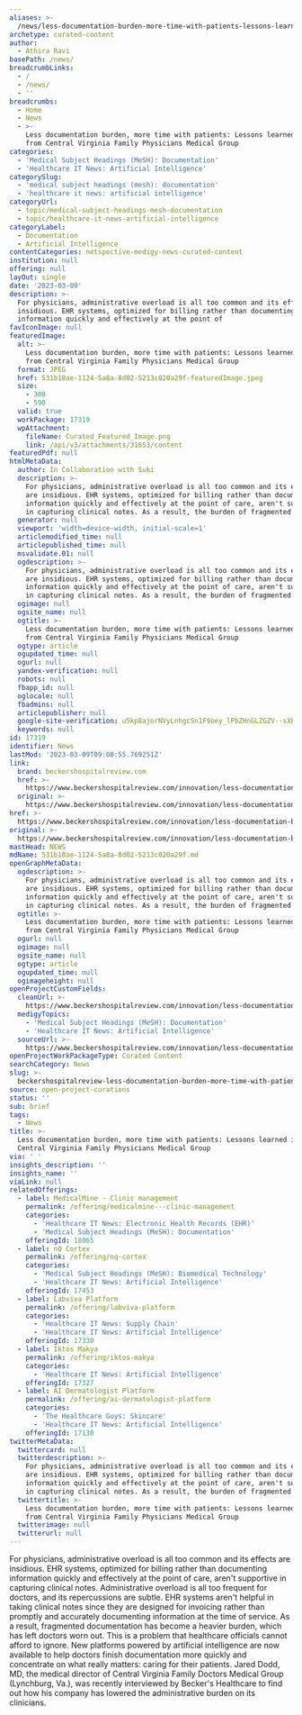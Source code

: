```yaml
---
aliases: >-
  /news/less-documentation-burden-more-time-with-patients-lessons-learned-in-ai-from-central-virginia-family-physicians-medical-group
archetype: curated-content
author:
  - Athira Ravi
basePath: /news/
breadcrumbLinks:
  - /
  - /news/
  - ''
breadcrumbs:
  - Home
  - News
  - >-
    Less documentation burden, more time with patients: Lessons learned in AI
    from Central Virginia Family Physicians Medical Group
categories:
  - 'Medical Subject Headings (MeSH): Documentation'
  - 'Healthcare IT News: Artificial Intelligence'
categorySlug:
  - 'medical subject headings (mesh): documentation'
  - 'healthcare it news: artificial intelligence'
categoryUrl:
  - topic/medical-subject-headings-mesh-documentation
  - topic/healthcare-it-news-artificial-intelligence
categoryLabel:
  - Documentation
  - Artificial Intelligence
contentCategories: netspective-medigy-news-curated-content
institution: null
offering: null
layOut: single
date: '2023-03-09'
description: >-
  For physicians, administrative overload is all too common and its effects are
  insidious. EHR systems, optimized for billing rather than documenting
  information quickly and effectively at the point of 
favIconImage: null
featuredImage:
  alt: >-
    Less documentation burden, more time with patients: Lessons learned in AI
    from Central Virginia Family Physicians Medical Group
  format: JPEG
  href: 531b18ae-1124-5a8a-8d02-5213c020a29f-featuredImage.jpeg
  size:
    - 300
    - 590
  valid: true
  workPackage: 17319
  wpAttachment:
    fileName: Curated_Featured_Image.png
    link: /api/v3/attachments/31653/content
featuredPdf: null
htmlMetaData:
  author: In Collaboration with Suki
  description: >-
    For physicians, administrative overload is all too common and its effects
    are insidious. EHR systems, optimized for billing rather than documenting
    information quickly and effectively at the point of care, aren't supportive
    in capturing clinical notes. As a result, the burden of fragmented
  generator: null
  viewport: 'width=device-width, initial-scale=1'
  articlemodified_time: null
  articlepublished_time: null
  msvalidate.01: null
  ogdescription: >-
    For physicians, administrative overload is all too common and its effects
    are insidious. EHR systems, optimized for billing rather than documenting
    information quickly and effectively at the point of care, aren't supportive
    in capturing clinical notes. As a result, the burden of fragmented
  ogimage: null
  ogsite_name: null
  ogtitle: >-
    Less documentation burden, more time with patients: Lessons learned in AI
    from Central Virginia Family Physicians Medical Group
  ogtype: article
  ogupdated_time: null
  ogurl: null
  yandex-verification: null
  robots: null
  fbapp_id: null
  oglocale: null
  fbadmins: null
  articlepublisher: null
  google-site-verification: u5kp8ajorNVyLnhgcSn1F9oey_lPbZHnGLZGZV--sXE
  keywords: null
id: 17319
identifier: News
lastMod: '2023-03-09T09:00:55.769251Z'
link:
  brand: beckershospitalreview.com
  href: >-
    https://www.beckershospitalreview.com/innovation/less-documentation-burden-more-time-with-patients-lessons-learned-in-ai-from-central-virginia-family-physicians-medical-group.html
  original: >-
    https://www.beckershospitalreview.com/innovation/less-documentation-burden-more-time-with-patients-lessons-learned-in-ai-from-central-virginia-family-physicians-medical-group.html
href: >-
  https://www.beckershospitalreview.com/innovation/less-documentation-burden-more-time-with-patients-lessons-learned-in-ai-from-central-virginia-family-physicians-medical-group.html
original: >-
  https://www.beckershospitalreview.com/innovation/less-documentation-burden-more-time-with-patients-lessons-learned-in-ai-from-central-virginia-family-physicians-medical-group.html
mastHead: NEWS
mdName: 531b18ae-1124-5a8a-8d02-5213c020a29f.md
openGraphMetaData:
  ogdescription: >-
    For physicians, administrative overload is all too common and its effects
    are insidious. EHR systems, optimized for billing rather than documenting
    information quickly and effectively at the point of care, aren't supportive
    in capturing clinical notes. As a result, the burden of fragmented
  ogtitle: >-
    Less documentation burden, more time with patients: Lessons learned in AI
    from Central Virginia Family Physicians Medical Group
  ogurl: null
  ogimage: null
  ogsite_name: null
  ogtype: article
  ogupdated_time: null
  ogimageheight: null
openProjectCustomFields:
  cleanUrl: >-
    https://www.beckershospitalreview.com/innovation/less-documentation-burden-more-time-with-patients-lessons-learned-in-ai-from-central-virginia-family-physicians-medical-group.html
  medigyTopics:
    - 'Medical Subject Headings (MeSH): Documentation'
    - 'Healthcare IT News: Artificial Intelligence'
  sourceUrl: >-
    https://www.beckershospitalreview.com/innovation/less-documentation-burden-more-time-with-patients-lessons-learned-in-ai-from-central-virginia-family-physicians-medical-group.html
openProjectWorkPackageType: Curated Content
searchCategory: News
slug: >-
  beckershospitalreview-less-documentation-burden-more-time-with-patients-lessons-learned-in-ai-from-central-virginia-family-physicians-medical-group
source: open-project-curations
status: ''
sub: brief
tags:
  - News
title: >-
  Less documentation burden, more time with patients: Lessons learned in AI from
  Central Virginia Family Physicians Medical Group
via: ' '
insights_description: ''
insights_name: ''
viaLink: null
relatedOfferings:
  - label: MedicalMine - Clinic management
    permalink: /offering/medicalmine---clinic-management
    categories:
      - 'Healthcare IT News: Electronic Health Records (EHR)'
      - 'Medical Subject Headings (MeSH): Documentation'
    offeringId: 18065
  - label: nQ Cortex
    permalink: /offering/nq-cortex
    categories:
      - 'Medical Subject Headings (MeSH): Biomedical Technology'
      - 'Healthcare IT News: Artificial Intelligence'
    offeringId: 17453
  - label: Labviva Platform
    permalink: /offering/labviva-platform
    categories:
      - 'Healthcare IT News: Supply Chain'
      - 'Healthcare IT News: Artificial Intelligence'
    offeringId: 17330
  - label: Iktos Makya
    permalink: /offering/iktos-makya
    categories:
      - 'Healthcare IT News: Artificial Intelligence'
    offeringId: 17327
  - label: AI Dermatologist Platform
    permalink: /offering/ai-dermatologist-platform
    categories:
      - 'The Healthcare Guys: Skincare'
      - 'Healthcare IT News: Artificial Intelligence'
    offeringId: 17130
twitterMetaData:
  twittercard: null
  twitterdescription: >-
    For physicians, administrative overload is all too common and its effects
    are insidious. EHR systems, optimized for billing rather than documenting
    information quickly and effectively at the point of care, aren't supportive
    in capturing clinical notes. As a result, the burden of fragmented
  twittertitle: >-
    Less documentation burden, more time with patients: Lessons learned in AI
    from Central Virginia Family Physicians Medical Group
  twitterimage: null
  twitterurl: null
---
```

<p>For physicians, administrative overload is all too common and its effects are insidious. EHR systems, optimized for billing rather than documenting information quickly and effectively at the point of care, aren't supportive in capturing clinical notes. Administrative overload is all too frequent for doctors, and its repercussions are subtle. EHR systems aren't helpful in taking clinical notes since they are designed for invoicing rather than promptly and accurately documenting information at the time of service. As a result, fragmented documentation has become a heavier burden, which has left doctors worn out. This is a problem that healthcare officials cannot afford to ignore. New platforms powered by artificial intelligence are now available to help doctors finish documentation more quickly and concentrate on what really matters: caring for their patients. Jared Dodd, MD, the medical director of Central Virginia Family Doctors Medical Group (Lynchburg, Va.), was recently interviewed by Becker's Healthcare to find out how his company has lowered the administrative burden on its clinicians.</p>
